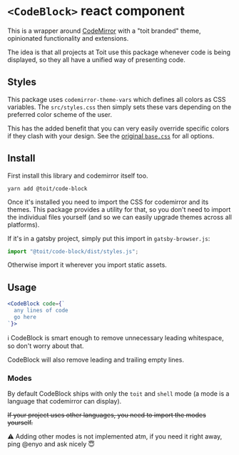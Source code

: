 # `<CodeBlock>` react component

This is a wrapper around [CodeMirror](https://codemirror.net) with a "toit
branded" theme, opinionated functionality and extensions.

The idea is that all projects at Toit use this package whenever code is being
displayed, so they all have a unified way of presenting code.

## Styles

This package uses `codemirror-theme-vars` which defines all colors as CSS
variables. The `src/styles.css` then simply sets these vars depending on the
preferred color scheme of the user.

This has the added benefit that you can very easily override specific colors if
they clash with your design. See the [original
`base.css`](https://github.com/antfu/codemirror-theme-vars/blob/main/base.css)
for all options.

## Install

First install this library and codemirror itself too.

```shell
yarn add @toit/code-block
```

Once it's installed you need to import the CSS for codemirror and its themes.
This package provides a utility for that, so you don't need to import the
individual files yourself (and so we can easily upgrade themes across all
platforms).

If it's in a gatsby project, simply put this import in `gatsby-browser.js`:

```js
import "@toit/code-block/dist/styles.js";
```

Otherwise import it wherever you import static assets.

## Usage

```jsx
<CodeBlock code={`
  any lines of code
  go here
`}>
```

ℹ️ CodeBlock is smart enough to remove unnecessary leading whitespace, so don't
worry about that.

CodeBlock will also remove leading and trailing empty lines.

### Modes

By default CodeBlock ships with only the `toit` and `shell` mode (a mode is a
language that codemirror can display).

~~If your project uses other languages, you need to import the modes yourself.~~

⚠️ Adding other modes is not implemented atm, if you need it right away, ping
@enyo and ask nicely 😇
